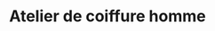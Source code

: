 ---
title: "Atelier de coiffure homme"
url: /nzerekore/atelier-de-coiffure-homme/
shop: coiffeur
---